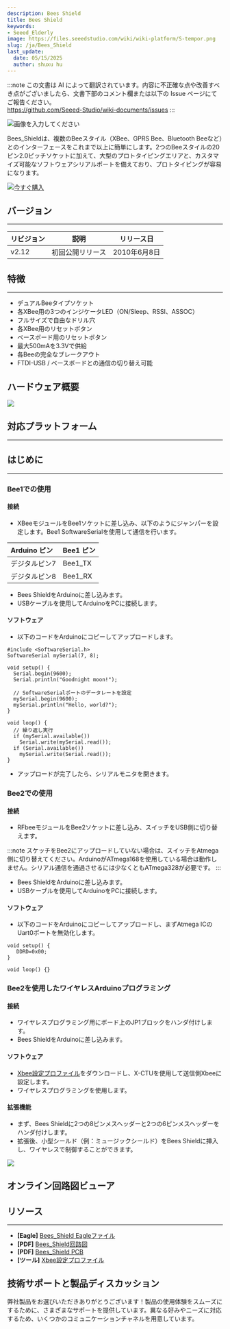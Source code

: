 ```yaml
---
description: Bees Shield
title: Bees Shield
keywords:
- Seeed_Elderly
image: https://files.seeedstudio.com/wiki/wiki-platform/S-tempor.png
slug: /ja/Bees_Shield
last_update:
  date: 05/15/2025
  author: shuxu hu
---
```

:::note
この文書は AI によって翻訳されています。内容に不正確な点や改善すべき点がございましたら、文書下部のコメント欄または以下の Issue ページにてご報告ください。  
https://github.com/Seeed-Studio/wiki-documents/issues
:::

![画像を入力してください](https://files.seeedstudio.com/wiki/Bees_Shield/img/bees%20shield.jpg)

Bees_Shieldは、複数のBeeスタイル（XBee、GPRS Bee、Bluetooth Beeなど）とのインターフェースをこれまで以上に簡単にします。2つのBeeスタイルの20ピン2.0ピッチソケットに加えて、大型のプロトタイピングエリアと、カスタマイズ可能なソフトウェアシリアルポートを備えており、プロトタイピングが容易になります。

[![今すぐ購入](https://files.seeedstudio.com/wiki/Seeed-WiKi/docs/images/get_one_now.png)](https://www.seeedstudio.com/Bees-Shield-p-672.html)

## バージョン
---------------

| リビジョン | 説明  | リリース日        |
|----------|--------------|----------------|
| v2.12| 初回公開リリース| 2010年6月8日  |


## 特徴
-------------------
- デュアルBeeタイプソケット
- 各XBee用の3つのインジケータLED（ON/Sleep、RSSI、ASSOC）
- フルサイズで自由なドリル穴
- 各XBee用のリセットボタン
- ベースボード用のリセットボタン
- 最大500mAを3.3Vで供給
- 各Beeの完全なブレークアウト
- FTDI-USB / ベースボードとの通信の切り替え可能

## ハードウェア概要

![](https://files.seeedstudio.com/wiki/Bees_Shield/img/Bees%20Shield%20Hardware.jpg)

## 対応プラットフォーム
-------------------

## はじめに
-------------------
### Bee1での使用

#### 接続
- XBeeモジュールをBee1ソケットに差し込み、以下のようにジャンパーを設定します。Bee1 SoftwareSerialを使用して通信を行います。

| Arduino ピン   | Bee1 ピン     |
| :------------- | :-------------|
| デジタルピン7   | Bee1_TX       |
| デジタルピン8   | Bee1_RX       |

- Bees ShieldをArduinoに差し込みます。
- USBケーブルを使用してArduinoをPCに接続します。

#### ソフトウェア
- 以下のコードをArduinoにコピーしてアップロードします。

```
#include <SoftwareSerial.h>
SoftwareSerial mySerial(7, 8);

void setup() {
  Serial.begin(9600);
  Serial.println("Goodnight moon!");

  // SoftwareSerialポートのデータレートを設定
  mySerial.begin(9600);
  mySerial.println("Hello, world?");
}

void loop() {
  // 繰り返し実行
  if (mySerial.available())
    Serial.write(mySerial.read());
  if (Serial.available())
    mySerial.write(Serial.read());
}
```
- アップロードが完了したら、シリアルモニタを開きます。

### Bee2での使用

#### 接続
- RFbeeモジュールをBee2ソケットに差し込み、スイッチをUSB側に切り替えます。

:::note
    スケッチをBee2にアップロードしていない場合は、スイッチをAtmega側に切り替えてください。ArduinoがATmega168を使用している場合は動作しません。シリアル通信を通過させるには少なくともATmega328が必要です。
:::
- Bees ShieldをArduinoに差し込みます。
- USBケーブルを使用してArduinoをPCに接続します。

#### ソフトウェア
- 以下のコードをArduinoにコピーしてアップロードし、まずAtmega ICのUart0ポートを無効化します。

```
void setup() {
   DDRD=0x00;
}

void loop() {}
```

### Bee2を使用したワイヤレスArduinoプログラミング

#### 接続
- ワイヤレスプログラミング用にボード上のJP1ブロックをハンダ付けします。
- Bees ShieldをArduinoに差し込みます。

#### ソフトウェア
- [Xbee設定プロファイル](https://files.seeedstudio.com/wiki/Bees_Shield/res/Xbee%20setting%20profiles.zip)をダウンロードし、X-CTUを使用して送信側Xbeeに設定します。
- ワイヤレスプログラミングを使用します。

#### 拡張機能

- まず、Bees Shieldに2つの8ピンメスヘッダーと2つの6ピンメスヘッダーをハンダ付けします。
- 拡張後、小型シールド（例：ミュージックシールド）をBees Shieldに挿入し、ワイヤレスで制御することができます。

![](https://files.seeedstudio.com/wiki/Bees_Shield/img/Bees-Shield-expan2.jpg)


## オンライン回路図ビューア

<div className="altium-ecad-viewer" data-project-src="https://files.seeedstudio.com/wiki/Bees_Shield/res/Bees_Shield_V2.12_Eagle_files.zip" style={{borderRadius: '0px 0px 4px 4px', height: 500, borderStyle: 'solid', borderWidth: 1, borderColor: 'rgb(241, 241, 241)', overflow: 'hidden', maxWidth: 1280, maxHeight: 700, boxSizing: 'border-box'}}>
</div>



## リソース
-------------------
- **[Eagle]** [Bees_Shield Eagleファイル](https://files.seeedstudio.com/wiki/Bees_Shield/res/Bees_Shield_V2.12_Eagle_files.zip)
- **[PDF]** [Bees_Shield回路図](https://files.seeedstudio.com/wiki/Bees_Shield/res/Bees_Shield%20Sch.pdf)
- **[PDF]** [Bees_Shield PCB](https://files.seeedstudio.com/wiki/Bees_Shield/res/Bees_Shield%20PCB.pdf)
- **[ツール]** [Xbee設定プロファイル](https://files.seeedstudio.com/wiki/Bees_Shield/res/Xbee%20setting%20profiles.zip)

## 技術サポートと製品ディスカッション

弊社製品をお選びいただきありがとうございます！製品の使用体験をスムーズにするために、さまざまなサポートを提供しています。異なる好みやニーズに対応するため、いくつかのコミュニケーションチャネルを用意しています。

<div class="button_tech_support_container">
<a href="https://forum.seeedstudio.com/" class="button_forum"></a> 
<a href="https://www.seeedstudio.com/contacts" class="button_email"></a>
</div>

<div class="button_tech_support_container">
<a href="https://discord.gg/eWkprNDMU7" class="button_discord"></a> 
<a href="https://github.com/Seeed-Studio/wiki-documents/discussions/69" class="button_discussion"></a>
</div>